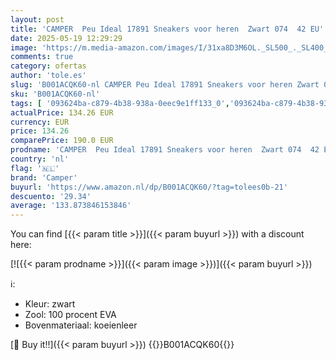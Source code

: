 ```yaml
---
layout: post
title: 'CAMPER  Peu Ideal 17891 Sneakers voor heren  Zwart 074  42 EU'
date: 2025-05-19 12:29:29
image: 'https://m.media-amazon.com/images/I/31xa8D3M6OL._SL500_._SL400_.jpg'
comments: true
category: ofertas
author: 'tole.es'
slug: 'B001ACQK60-nl CAMPER Peu Ideal 17891 Sneakers voor heren Zwart 074 42 EU'
sku: 'B001ACQK60-nl'
tags: [ '093624ba-c879-4b38-938a-0eec9e1ff133_0','093624ba-c879-4b38-938a-0eec9e1ff133_3601','Arborist Merchandising Root','Herenmode','Herenschoenen','Klassieke & modieuze herensneakers','Kleding, schoenen & sieraden','Kleding, schoenen en sieraden','New Arrivals','Self Service','Special Features Stores','Trainings- & outdoorschoenen heren','camper','🇳🇱', ]
actualPrice: 134.26 EUR
currency: EUR
price: 134.26
comparePrice: 190.0 EUR
prodname: 'CAMPER  Peu Ideal 17891 Sneakers voor heren  Zwart 074  42 EU'
country: 'nl'
flag: '🇳🇱'
brand: 'Camper'
buyurl: 'https://www.amazon.nl/dp/B001ACQK60/?tag=tolees0b-21'
descuento: '29.34'
average: '133.873846153846'
---
```


You can find [{{< param title >}}]({{< param buyurl >}}) with a discount here:

[![{{< param prodname >}}]({{< param image >}})]({{< param buyurl >}})

ℹ️:

- Kleur: zwart
- Zool: 100 procent EVA
- Bovenmateriaal: koeienleer

[🛒 Buy it!!]({{< param buyurl >}})
{{<world>}}B001ACQK60{{</world>}}
